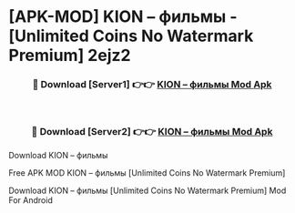 # [APK-MOD] KION – фильмы - [Unlimited Coins No Watermark Premium] 2ejz2



<div align="center">
<h3>🔴 Download [Server1] 👉👉 <a href="https://momento.my/?title=KION_–_фильмы">KION – фильмы Mod Apk</a></h3><br>

<h3>🔴 Download [Server2] 👉👉 <a href="https://momento.my/?title=KION_–_фильмы">KION – фильмы Mod Apk</a></h3>
</div>



Download KION – фильмы 

Free APK MOD KION – фильмы [Unlimited Coins No Watermark Premium]

Download KION – фильмы [Unlimited Coins No Watermark Premium] Mod For Android
